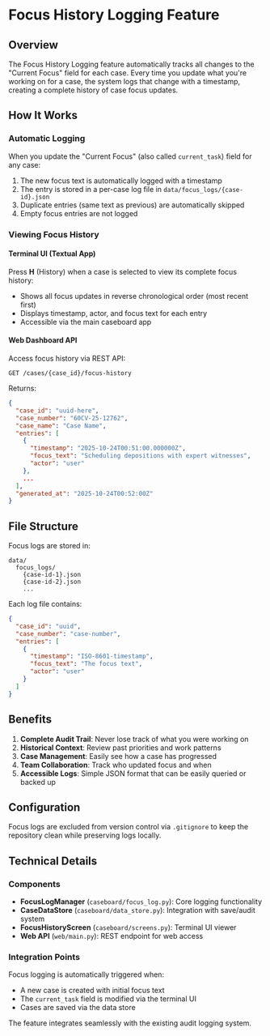 # Focus History Logging Feature

## Overview

The Focus History Logging feature automatically tracks all changes to the "Current Focus" field for each case. Every time you update what you're working on for a case, the system logs that change with a timestamp, creating a complete history of case focus updates.

## How It Works

### Automatic Logging

When you update the "Current Focus" (also called `current_task`) field for any case:
1. The new focus text is automatically logged with a timestamp
2. The entry is stored in a per-case log file in `data/focus_logs/{case-id}.json`
3. Duplicate entries (same text as previous) are automatically skipped
4. Empty focus entries are not logged

### Viewing Focus History

#### Terminal UI (Textual App)

Press **H** (History) when a case is selected to view its complete focus history:
- Shows all focus updates in reverse chronological order (most recent first)
- Displays timestamp, actor, and focus text for each entry
- Accessible via the main caseboard app

#### Web Dashboard API

Access focus history via REST API:
```
GET /cases/{case_id}/focus-history
```

Returns:
```json
{
  "case_id": "uuid-here",
  "case_number": "60CV-25-12762",
  "case_name": "Case Name",
  "entries": [
    {
      "timestamp": "2025-10-24T00:51:00.000000Z",
      "focus_text": "Scheduling depositions with expert witnesses",
      "actor": "user"
    },
    ...
  ],
  "generated_at": "2025-10-24T00:52:00Z"
}
```

## File Structure

Focus logs are stored in:
```
data/
  focus_logs/
    {case-id-1}.json
    {case-id-2}.json
    ...
```

Each log file contains:
```json
{
  "case_id": "uuid",
  "case_number": "case-number",
  "entries": [
    {
      "timestamp": "ISO-8601-timestamp",
      "focus_text": "The focus text",
      "actor": "user"
    }
  ]
}
```

## Benefits

1. **Complete Audit Trail**: Never lose track of what you were working on
2. **Historical Context**: Review past priorities and work patterns
3. **Case Management**: Easily see how a case has progressed
4. **Team Collaboration**: Track who updated focus and when
5. **Accessible Logs**: Simple JSON format that can be easily queried or backed up

## Configuration

Focus logs are excluded from version control via `.gitignore` to keep the repository clean while preserving logs locally.

## Technical Details

### Components

- **FocusLogManager** (`caseboard/focus_log.py`): Core logging functionality
- **CaseDataStore** (`caseboard/data_store.py`): Integration with save/audit system
- **FocusHistoryScreen** (`caseboard/screens.py`): Terminal UI viewer
- **Web API** (`web/main.py`): REST endpoint for web access

### Integration Points

Focus logging is automatically triggered when:
- A new case is created with initial focus text
- The `current_task` field is modified via the terminal UI
- Cases are saved via the data store

The feature integrates seamlessly with the existing audit logging system.
